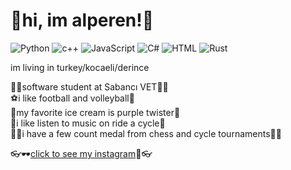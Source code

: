 # 🎉hi, im alperen!🎉<br>

![Python](https://img.shields.io/badge/python-3670A0?style=for-the-badge&logo=python&logoColor=ffdd54)
![c++](https://img.shields.io/badge/c++-%2300599C.svg?style=for-the-badge&logo=c%2B%2B&logoColor=black)
![JavaScript](https://img.shields.io/badge/javascript-%23323330.svg?style=for-the-badge&logo=javascript&logoColor=%23F7DF1E)
![C#](https://img.shields.io/badge/c%23-%23239120.svg?style=for-the-badge&logo=csharp&logoColor=black)
![HTML](https://img.shields.io/badge/html5-%23E34F26.svg?style=for-the-badge&logo=html5&logoColor=white)
![Rust](https://img.shields.io/badge/rust-%23000000.svg?style=for-the-badge&logo=rust&logoColor=white)

im living in turkey/kocaeli/derince

😶‍🌫️software student at Sabancı VET😶‍🌫️<br>
⚽i like football and volleyball🥎<br>
🍨my favorite ice cream is purple twister🍦<br>
🚵i like listen to music on ride a cycle🚳<br>
🥇🥉i have a few count medal from chess and cycle tournaments🥇🥉<br>

👓🕶️[click to see my instagram](https://www.instagram.com/alp_yslyrt09)🎉👓

